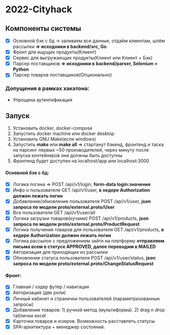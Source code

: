 # 2022-Cityhack

## Компоненты системы

- [x] Основной бэк с бд -> заливаем все данные, отдаём клиентам, шлём рассылки **=> исходники в backend/src, Go**
- [x] Фронт для ищущих продукты(Клиент)
- [x] Сервис для выгружающих продукты(Клиент или Клиент + Бэк)
- [x] Парсер поставщиков **=> исходники в backend/parser, Selenium + Python**
- [x] Парсер товаров поставщиков(Опционально)

### Допущения в рамках хакатона:
- Упрощена аутентификация

## Запуск
1. Установить docker, docker-compose
2. Запустить docker machine или docker desktop
3. Установить GNU Make(если windows)
4. Запустить **make** или **make all** => стартанут бэкенд, фронтенд и таска на парсинг первых ~50 производителей, через минуту после запуска контейнеров они должны быть доступны
5. Фронтенд будет доступен на localhost/app или localhost:3000

#### Основной бэк с бд:
- [x] Логика логина => POST /api/v1/login, **form-data login:значение**
- [x] Инфо о пользователе GET /api/v1/user, **в хедере Authorization должен лежать логин**
- [x] Добавление/обновление пользователя POST /api/v1/user, **json запроса по модели proto/external.proto/User**
- [x] Все пользователи GET /api/v1/user/all
- [x] Логика загрузки товаров(кучами) POST /api/v1/products, **json запроса по модели proto/external.proto/ProductRequest**
- [x] Логика получения товаров для пользователя GET /api/v1/products,  **в хедере Authorization должен лежать логин**
- [x] Логика рассылок с предложением зайти на платформу **отправляем письма всем в статусе APPROVED, далее переводим в MAILED**
- [x] Авторизация для приходящих из рассылки
- [x] Обновление статуса пользователя POST /api/v1/user/status, **json запроса по модели proto/external.proto/ChangeStatusRequest**

#### Фронт:
- [x] Главная / хэдер футер / навигация
- [x] Авторизация (две роли)
- [x] Личный кабинет и странички пользователей (параметризованные запросы)
- [x] Добавление товаров: 1) ручной метод (мультиформа). 2) drag n drop таблички excel
- [x] Карточки товаров и юзеров. Возможность расставлять статусы
- [x] SPA-архитектура + менеджер состояний.
